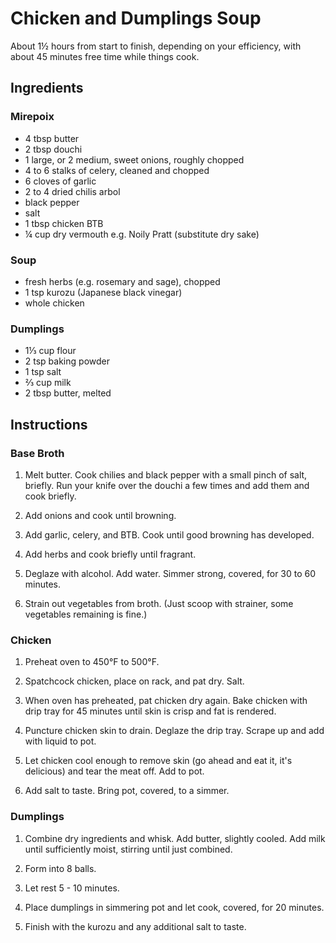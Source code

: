 # Chicken and Dumplings Soup

About 1½ hours from start to finish, depending on your efficiency, with about
45 minutes free time while things cook.

## Ingredients

### Mirepoix

 - 4 tbsp butter
 - 2 tbsp douchi
 - 1 large, or 2 medium, sweet onions, roughly chopped
 - 4 to 6 stalks of celery, cleaned and chopped
 - 6 cloves of garlic
 - 2 to 4 dried chilis arbol
 - black pepper
 - salt
 - 1 tbsp chicken BTB
 - ¼ cup dry vermouth e.g. Noily Pratt (substitute dry sake)

### Soup

 - fresh herbs (e.g. rosemary and sage), chopped
 - 1 tsp kurozu (Japanese black vinegar)
 - whole chicken

### Dumplings

 - 1⅓ cup flour
 - 2 tsp baking powder
 - 1 tsp salt
 - ⅔ cup milk
 - 2 tbsp butter, melted

## Instructions

### Base Broth

 1. Melt butter. Cook chilies and black pepper with a small pinch of salt,
    briefly. Run your knife over the douchi a few times and add them and cook
    briefly.

 1. Add onions and cook until browning.

 2. Add garlic, celery, and BTB. Cook until good browning has developed.

 3. Add herbs and cook briefly until fragrant.

 4. Deglaze with alcohol. Add water. Simmer strong, covered, for 30 to 60
    minutes.

 5. Strain out vegetables from broth. (Just scoop with strainer, some
    vegetables remaining is fine.)

### Chicken

 1. Preheat oven to 450°F to 500°F.

 2. Spatchcock chicken, place on rack, and pat dry. Salt.

 3. When oven has preheated, pat chicken dry again. Bake chicken with drip
    tray for 45 minutes until skin is crisp and fat is rendered.

 4. Puncture chicken skin to drain. Deglaze the drip tray. Scrape up and add
    with liquid to pot.

 5. Let chicken cool enough to remove skin (go ahead and eat it, it's
    delicious) and tear the meat off. Add to pot.

 6. Add salt to taste. Bring pot, covered, to a simmer.

### Dumplings

 1. Combine dry ingredients and whisk. Add butter, slightly cooled. Add milk
    until sufficiently moist, stirring until just combined.

 2. Form into 8 balls.

 3. Let rest 5 - 10 minutes.

 4. Place dumplings in simmering pot and let cook, covered, for 20 minutes.

 5. Finish with the kurozu and any additional salt to taste.

